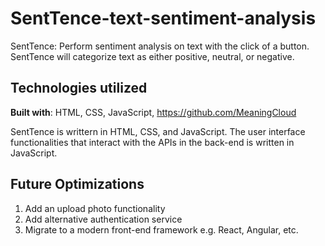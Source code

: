 # SentTence-text-sentiment-analysis
SentTence: Perform sentiment analysis on text with the click of a button. SentTence will categorize text as either positive, neutral, or negative.

## Technologies utilized
**Built with**: HTML, CSS, JavaScript, https://github.com/MeaningCloud

SentTence is writtern in HTML, CSS, and JavaScript. The user interface functionalities that interact with the APIs in the back-end is written in JavaScript.


## Future Optimizations
1) Add an upload photo functionality
2) Add alternative authentication service
3) Migrate to a modern front-end framework e.g. React, Angular, etc.
